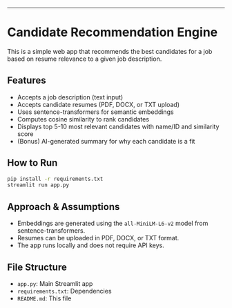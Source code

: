 
---

# Candidate Recommendation Engine

This is a simple web app that recommends the best candidates for a job based on resume relevance to a given job description.

## Features
- Accepts a job description (text input)
- Accepts candidate resumes (PDF, DOCX, or TXT upload)
- Uses sentence-transformers for semantic embeddings
- Computes cosine similarity to rank candidates
- Displays top 5-10 most relevant candidates with name/ID and similarity score
- (Bonus) AI-generated summary for why each candidate is a fit

## How to Run
```bash
pip install -r requirements.txt
streamlit run app.py
```

## Approach & Assumptions
- Embeddings are generated using the `all-MiniLM-L6-v2` model from sentence-transformers.
- Resumes can be uploaded in PDF, DOCX, or TXT format.
- The app runs locally and does not require API keys.

## File Structure
- `app.py`: Main Streamlit app
- `requirements.txt`: Dependencies
- `README.md`: This file

